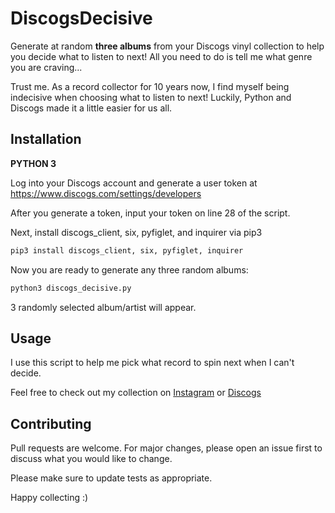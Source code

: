 # DiscogsDecisive
Generate at random **three albums** from your Discogs vinyl collection to help you decide what to listen to next! All you need to do is tell me what genre you are craving...

Trust me. As a record collector for 10 years now, I find myself being indecisive when choosing what to listen to next! Luckily, Python and Discogs made it a little easier for us all.

## Installation

**PYTHON 3**

Log into your Discogs account and generate a user token at https://www.discogs.com/settings/developers 

After you generate a token, input your token on line 28 of the script.

Next, install discogs_client, six, pyfiglet, and inquirer via pip3

```bash
pip3 install discogs_client, six, pyfiglet, inquirer
```

Now you are ready to generate any three random albums:

```bash
python3 discogs_decisive.py
```

3 randomly selected album/artist will appear.

## Usage

I use this script to help me pick what record to spin next when I can't decide. 

Feel free to check out my collection on [Instagram](https://www.instagram.com/nowspinninglps) or [Discogs](https://www.discogs.com/user/nowspinninglps/collection?header=1)

## Contributing
Pull requests are welcome. For major changes, please open an issue first to discuss what you would like to change.

Please make sure to update tests as appropriate.


Happy collecting :)
